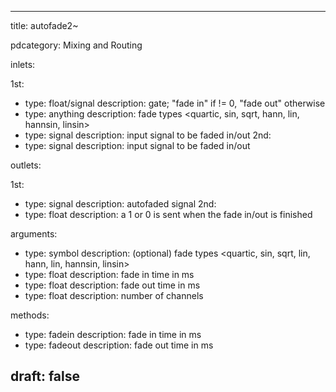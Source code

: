 --- 


title: autofade2~

pdcategory: Mixing and Routing

inlets:

  1st:
  - type: float/signal
    description: gate; "fade in" if != 0, "fade out" otherwise
  - type: anything
    description: fade types <quartic, sin, sqrt, hann, lin, hannsin, linsin>
  - type: signal
    description: input signal to be faded in/out
  2nd:
  - type: signal
    description: input signal to be faded in/out

outlets:

  1st:
  - type: signal
    description: autofaded signal
  2nd:
  - type: float
    description: a 1 or 0 is sent when the fade in/out is finished

arguments:
  - type: symbol
    description: (optional) fade types <quartic, sin, sqrt, lin, hann, lin, hannsin, linsin>
  - type: float
    description: fade in time in ms
  - type: float
    description: fade out time in ms
  - type: float
    description: number of channels

methods:
  - type: fadein <float>
    description: fade in time in ms
  - type: fadeout <float>
    description: fade out time in ms



draft: false
---